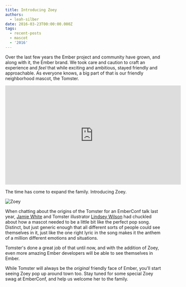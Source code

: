 ```yaml
---
title: Introducing Zoey
authors:
  - leah-silber
date: 2016-03-23T00:00:00.000Z
tags:
  - recent-posts
  - mascot
  - '2016'
---
```



Over the last few years the Ember project and community have grown, and along with it, the Ember brand. We took care and caution to craft an experience and *feel* that while exciting and ambitious, stayed friendly and approachable. As everyone knows, a big part of that is our friendly neighborhood mascot, the Tomster.

<iframe width="560" height="315" src="https://www.youtube.com/embed/xsG0gDkvDPw?rel=0&start=221" frameborder="0" allowfullscreen></iframe>

The time has come to expand the family. Introducing Zoey.

<img src="/images/blog/2016-03/ember-zoey-all-sm.png" class="no-background" alt="Zoey">

When chatting about the origins of the Tomster for an EmberConf talk last year, [Jamie White](https://twitter.com/jgwhite) and Tomster illustrator [Lindsey Wilson](http://lindsey.io/) had chuckled about how a mascot needed to be a little bit like the perfect pop song. Distinct, but just generic enough that all different sorts of people could see themselves in it, just like the one right lyric in the song makes it the anthem of a million different emotions and situations.

Tomster's done a great job of that until now, and with the addition of Zoey, even more amazing Ember developers will be able to see themselves in Ember.

While Tomster will always be the *original* friendly face of Ember, you'll start seeing Zoey pop up around town too. Stay tuned for some special Zoey swag at EmberConf, and help us welcome her to the family.
